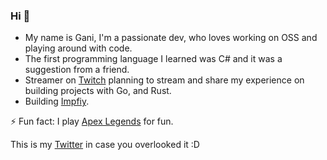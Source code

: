### Hi 👋

- My name is Gani, I'm a passionate dev, who loves working on OSS and playing around with code.
- The first programming language I learned was C# and it was a suggestion from a friend.
- Streamer on [Twitch](https://www.twitch.tv/ganiatp) planning to stream and share my experience on building projects with Go, and Rust.
- Building [Impfiy](https://github.com/Impfiy).
  
⚡ Fun fact: I play [Apex Legends](https://twitter.com/PlayApex) for fun.


This is my [Twitter](https://twitter.com/gani_atp) in case you overlooked it :D
